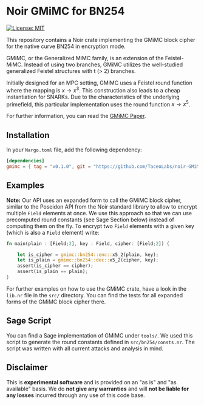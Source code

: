 # Noir GMiMC for BN254
 [![License: MIT](https://img.shields.io/badge/License-MIT-yellow.svg)](https://opensource.org/licenses/MIT)
 
This repository contains a Noir crate implementing the GMiMC block cipher for the native curve BN254 in encryption mode.

GMiMC, or the Generalized MiMC family, is an extension of the Feistel-MiMC. Instead of using two branches, GMiMC utilizes the well-studied generalized Feistel structures with t (> 2) branches.

Initially designed for an MPC setting, GMiMC uses a Feistel round function where the mapping is $x \rightarrow x^3$. This construction also leads to a cheap instantiation for SNARKs. Due to the characteristics of the underlying primefield, this particular implementation uses the round function $x \rightarrow x^5$.

For further information, you can read the [GMiMC Paper](https://eprint.iacr.org/2019/397.pdf).

## Installation

In your `Nargo.toml` file, add the following dependency:

```toml
[dependencies]
gmimc = { tag = "v0.1.0", git = "https://github.com/TaceoLabs/noir-GMiMC" }
```

## Examples

**Note:** Our API uses an expanded form to call the GMiMC block cipher, similar to the Poseidon API from the Noir standard library to allow to encrypt multiple `Field` elements at once. We use this approach so that we can use precomputed round constants (see Sage Section below) instead of computing them on the fly.
To encrypt two `Field` elements with a given key (which is also a `Field` element) write:

```Rust
fn main(plain : [Field;2], key : Field, cipher: [Field;2]) {

    let is_cipher = gmimc::bn254::enc::x5_2(plain, key);
    let is_plain = gmimc::bn254::dec::x5_2(cipher, key);
    assert(is_cipher == cipher);
    assert(is_plain == plain);
}
```

For further examples on how to use the GMiMC crate, have a look in the `lib.nr` file in the `src/` directory. You can find the tests for all expanded forms of the GMiMC block cipher there.

## Sage Script

You can find a Sage implementation of GMiMC under `tools/`. We used this script to generate the round constants defined in `src/bn254/consts.nr`. The script was written with all current attacks and analysis in mind.

## Disclaimer

This is **experimental software** and is provided on an "as is" and "as available" basis. We do **not give any warranties** and will **not be liable for any losses** incurred through any use of this code base.
